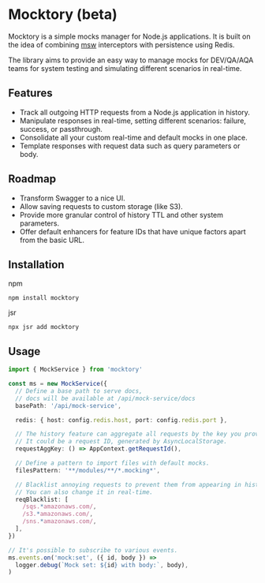 # Mocktory (beta)

Mocktory is a simple mocks manager for Node.js applications. It is built on the idea of combining [msw](https://mswjs.io/) interceptors with persistence using Redis.

The library aims to provide an easy way to manage mocks for DEV/QA/AQA teams for system testing and simulating different scenarios in real-time.

## Features

- Track all outgoing HTTP requests from a Node.js application in history.
- Manipulate responses in real-time, setting different scenarios: failure, success, or passthrough.
- Consolidate all your custom real-time and default mocks in one place.
- Template responses with request data such as query parameters or body.

## Roadmap

- Transform Swagger to a nice UI.
- Allow saving requests to custom storage (like S3).
- Provide more granular control of history TTL and other system parameters.
- Offer default enhancers for feature IDs that have unique factors apart from the basic URL.

## Installation

npm

```jsr
npm install mocktory
```

jsr

```jsr
npx jsr add mocktory
```

## Usage

```ts
import { MockService } from 'mocktory'

const ms = new MockService({
  // Define a base path to serve docs,
  // docs will be available at /api/mock-service/docs
  basePath: '/api/mock-service',

  redis: { host: config.redis.host, port: config.redis.port },

  // The history feature can aggregate all requests by the key you provide.
  // It could be a request ID, generated by AsyncLocalStorage.
  requestAggKey: () => AppContext.getRequestId(),

  // Define a pattern to import files with default mocks.
  filesPattern: '**/modules/**/*.mocking*',

  // Blacklist annoying requests to prevent them from appearing in history.
  // You can also change it in real-time.
  reqBlacklist: [
    /sqs.*amazonaws.com/,
    /s3.*amazonaws.com/,
    /sns.*amazonaws.com/,
  ],
})

// It's possible to subscribe to various events.
ms.events.on('mock:set', ({ id, body }) =>
  logger.debug(`Mock set: ${id} with body:`, body),
)
```
